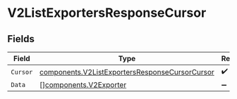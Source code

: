# V2ListExportersResponseCursor


## Fields

| Field                                                                                                            | Type                                                                                                             | Required                                                                                                         | Description                                                                                                      |
| ---------------------------------------------------------------------------------------------------------------- | ---------------------------------------------------------------------------------------------------------------- | ---------------------------------------------------------------------------------------------------------------- | ---------------------------------------------------------------------------------------------------------------- |
| `Cursor`                                                                                                         | [components.V2ListExportersResponseCursorCursor](../../models/components/v2listexportersresponsecursorcursor.md) | :heavy_check_mark:                                                                                               | N/A                                                                                                              |
| `Data`                                                                                                           | [][components.V2Exporter](../../models/components/v2exporter.md)                                                 | :heavy_minus_sign:                                                                                               | N/A                                                                                                              |